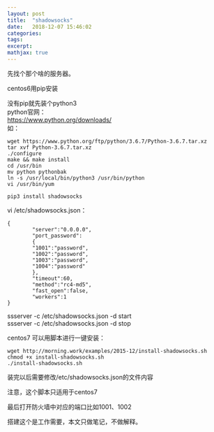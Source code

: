 ```yaml
---
layout: post
title:  "shadowsocks"
date:   2018-12-07 15:46:02
categories:  
tags: 
excerpt: 
mathjax: true
---
```


先找个那个啥的服务器。    

centos6用pip安装   

没有pip就先装个python3   
python官网：   
https://www.python.org/downloads/   
如：   
```
wget https://www.python.org/ftp/python/3.6.7/Python-3.6.7.tar.xz
tar xvf Python-3.6.7.tar.xz
./configure 
make && make install
cd /usr/bin
mv python pythonbak
ln -s /usr/local/bin/python3 /usr/bin/python
vi /usr/bin/yum

pip3 install shadowsocks

```
vi /etc/shadowsocks.json：
```
{
        "server":"0.0.0.0",
        "port_password":
        {
        "1001":"password",
        "1002":"password",
        "1003":"password",
        "1004":"password"
        },
        "timeout":60,
        "method":"rc4-md5",
        "fast_open":false,
        "workers":1
}
```
ssserver -c /etc/shadowsocks.json -d start   
ssserver -c /etc/shadowsocks.json -d stop    


centos7 可以用脚本进行一键安装：   
```
wget http://morning.work/examples/2015-12/install-shadowsocks.sh   
chmod +x install-shadowsocks.sh     
./install-shadowsocks.sh
```
装完以后需要修改/etc/shadowsocks.json的文件内容   

注意，这个脚本只适用于centos7   


最后打开防火墙中对应的端口比如1001、1002   


搭建这个是工作需要，本文只做笔记，不做解释。   
